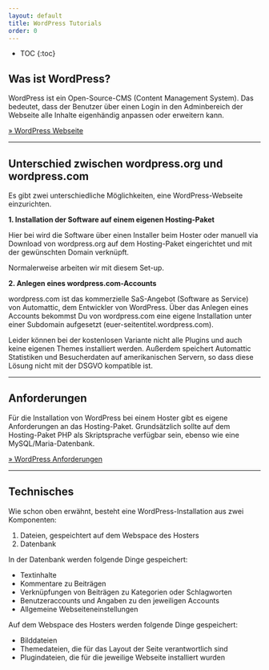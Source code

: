```yaml
---
layout: default
title: WordPress Tutorials
order: 0
---
```


* TOC
{:toc}

## Was ist WordPress?

WordPress ist ein Open-Source-CMS (Content Management System). Das bedeutet, dass der Benutzer über einen Login in den Adminbereich der Webseite alle Inhalte eigenhändig anpassen oder erweitern kann.

[» WordPress Webseite](https://de.wordpress.org/)

---

## Unterschied zwischen wordpress.org und wordpress.com

Es gibt zwei unterschiedliche Möglichkeiten, eine WordPress-Webseite einzurichten.

**1. Installation der Software auf einem eigenen Hosting-Paket**

Hier bei wird die Software über einen Installer beim Hoster oder manuell via Download von wordpress.org auf dem Hosting-Paket eingerichtet und mit der gewünschten Domain verknüpft.

Normalerweise arbeiten wir mit diesem Set-up.

**2. Anlegen eines wordpress.com-Accounts**

wordpress.com ist das kommerzielle SaS-Angebot (Software as Service) von Automattic, dem Entwickler von WordPress. Über das Anlegen eines Accounts bekommst Du von wordpress.com eine eigene Installation unter einer Subdomain aufgesetzt (euer-seitentitel.wordpress.com).

Leider können bei der kostenlosen Variante nicht alle Plugins und auch keine eigenen Themes installiert werden. Außerdem speichert Automattic Statistiken und Besucherdaten auf amerikanischen Servern, so dass diese Lösung nicht mit der DSGVO kompatible ist.

---

## Anforderungen

Für die Installation von WordPress bei einem Hoster gibt es eigene Anforderungen an das Hosting-Paket. Grundsätzlich sollte auf dem Hosting-Paket PHP als Skriptsprache verfügbar sein, ebenso wie eine MySQL/Maria-Datenbank.

[» WordPress Anforderungen](https://de.wordpress.org/about/requirements/)

---

## Technisches

Wie schon oben erwähnt, besteht eine WordPress-Installation aus zwei Komponenten:

1. Dateien, gespeichtert auf dem Webspace des Hosters
2. Datenbank


In der Datenbank werden folgende Dinge gespeichert:
* Textinhalte
* Kommentare zu Beiträgen
* Verknüpfungen von Beiträgen zu Kategorien oder Schlagworten
* Benutzeraccounts und Angaben zu den jeweiligen Accounts
* Allgemeine Webseiteneinstellungen


Auf dem Webspace des Hosters werden folgende Dinge gespeichert:
* Bilddateien
* Themedateien, die für das Layout der Seite verantwortlich sind
* Plugindateien, die für die jeweilige Webseite installiert wurden
